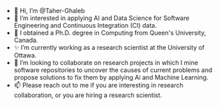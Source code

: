 - 👋 Hi, I’m @Taher-Ghaleb
- 👀 I’m interested in applying AI and Data Science for Software Engineering and Continuous Integration (CI) data.
- 🌱 I obtained a Ph.D. degree in Computing from Queen's University, Canada.
- ✨ I’m currently working as a research scientist at the University of Ottawa.
- 💞️ I’m looking to collaborate on research projects in which I mine software repositories to uncover the causes of current problems and propose solutions to fix them by applying Ai and Machine Learning.
- 📫 Please reach out to me if you are interesting in research collaboration, or you are hiring a research scientist.

<!---
Taher-Ghaleb/Taher-Ghaleb is a ✨ special ✨ repository because its `README.md` (this file) appears on your GitHub profile.
You can click the Preview link to take a look at your changes.
--->
